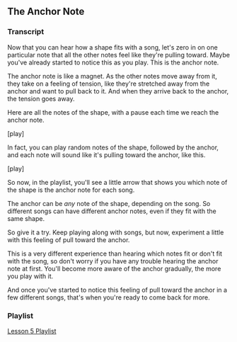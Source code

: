 ## The Anchor Note




### Transcript

Now that you can hear how a shape fits with a song, let's zero in on one particular note that all the other notes feel like they're pulling toward. Maybe you've already started to notice this as you play. This is the anchor note.

The anchor note is like a magnet. As the other notes move away from it, they take on a feeling of tension, like they're stretched away from the anchor and want to pull back to it. And when they arrive back to the anchor, the tension goes away.

Here are all the notes of the shape, with a pause each time we reach the anchor note.

[play]

In fact, you can play random notes of the shape, followed by the anchor, and each note will sound like it's pulling toward the anchor, like this.

[play]

So now, in the playlist, you'll see a little arrow that shows you which note of the shape is the anchor note for each song.

The anchor can be *any* note of the shape, depending on the song. So different songs can have different anchor notes, even if they fit with the same shape.

So give it a try. Keep playing along with songs, but now, experiment a little with this feeling of pull toward the anchor.

This is a very different experience than hearing which notes fit or don't fit with the song, so don't worry if you have any trouble hearing the anchor note at first. You'll become more aware of the anchor gradually, the more you play with it.

And once you've started to notice this feeling of pull toward the anchor in a few different songs, that's when you're ready to come back for more.



### Playlist

<a href="../player/anchors" target="_blank">Lesson 5 Playlist</a>
